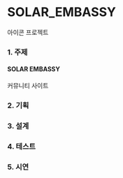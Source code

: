 # SOLAR_EMBASSY
아이콘 프로젝트

### 1. 주제
#### SOLAR EMBASSY
커뮤니티 사이트

### 2. 기획

### 3. 설계

### 4. 테스트

### 5. 시연
